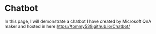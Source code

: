 # Chatbot
In this page, I will demonstrate a chatbot I have created by Microsoft QnA maker and hosted in here:https://tommy539.github.io/Chatbot/
